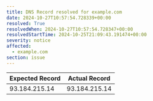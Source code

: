 ```yaml
---
title: DNS Record resolved for example.com
date: 2024-10-27T10:57:54.728339+00:00
resolved: True
resolvedWhen: 2024-10-27T10:57:54.728347+00:00
resolvedStartTime: 2024-10-25T21:09:43.191474+00:00
severity: notice
affected:
  - example.com
section: issue
---
```


| Expected Record  | Actual Record  |
|------------------|----------------|
| 93.184.215.14 | 93.184.215.14 |
